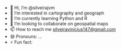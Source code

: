 - 👋 Hi, I’m @silveirajvm
- 👀 I’m interested in cartography and geograph
- 🌱 I’m currently learning Python and R
- 💞️ I’m looking to collaborate on geospatial maps
- 📫 How to reach me silveiravinicius147@gmail.com
- 😄 Pronouns: ...
- ⚡ Fun fact:  

<!---
silveirajvm/silveirajvm is a ✨ special ✨ repository because its `README.md` (this file) appears on your GitHub profile.
You can click the Preview link to take a look at your changes.
--->
